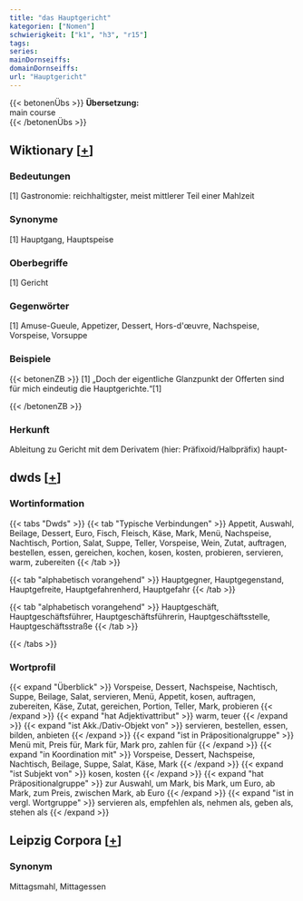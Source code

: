 ```yaml
---
title: "das Hauptgericht"
kategorien: ["Nomen"]
schwierigkeit: ["k1", "h3", "r15"]
tags:
series:
mainDornseiffs:
domainDornseiffs:
url: "Hauptgericht"
---
```


{{< betonenÜbs >}}
**Übersetzung:**  
main course  
{{< /betonenÜbs >}}

## Wiktionary [[+](https://de.wiktionary.org/wiki/Hauptgericht)]

### Bedeutungen
[1] Gastronomie: reichhaltigster, meist mittlerer Teil einer Mahlzeit  

### Synonyme
[1] Hauptgang, Hauptspeise  

### Oberbegriffe
[1] Gericht  

### Gegenwörter
[1] Amuse-Gueule, Appetizer, Dessert, Hors-d'œuvre, Nachspeise, Vorspeise, Vorsuppe  

### Beispiele
{{< betonenZB >}}
[1] „Doch der eigentliche Glanzpunkt der Offerten sind für mich eindeutig die Hauptgerichte.“[1]  

{{< /betonenZB >}}
### Herkunft
Ableitung zu Gericht mit dem Derivatem (hier: Präfixoid/Halbpräfix) haupt-  



## dwds [[+](https://www.dwds.de/wb/Hauptgericht)]

### Wortinformation
{{< tabs "Dwds" >}}
{{< tab "Typische Verbindungen" >}}
Appetit, Auswahl, Beilage, Dessert, Euro, Fisch, Fleisch, Käse, Mark, Menü, Nachspeise, Nachtisch, Portion, Salat, Suppe, Teller, Vorspeise, Wein, Zutat, auftragen, bestellen, essen, gereichen, kochen, kosen, kosten, probieren, servieren, warm, zubereiten
{{< /tab >}}

{{< tab "alphabetisch vorangehend" >}}
Hauptgegner, Hauptgegenstand, Hauptgefreite, Hauptgefahrenherd, Hauptgefahr
{{< /tab >}}

{{< tab "alphabetisch vorangehend" >}}
Hauptgeschäft, Hauptgeschäftsführer, Hauptgeschäftsführerin, Hauptgeschäftsstelle, Hauptgeschäftsstraße
{{< /tab >}}

{{< /tabs >}}

### Wortprofil
{{< expand "Überblick" >}} Vorspeise, Dessert, Nachspeise, Nachtisch, Suppe, Beilage, Salat, servieren, Menü, Appetit, kosen, auftragen, zubereiten, Käse, Zutat, gereichen, Portion, Teller, Mark, probieren {{< /expand >}}
{{< expand "hat Adjektivattribut" >}} warm, teuer {{< /expand >}}
{{< expand "ist Akk./Dativ-Objekt von" >}} servieren, bestellen, essen, bilden, anbieten {{< /expand >}}
{{< expand "ist in Präpositionalgruppe" >}} Menü mit, Preis für, Mark für, Mark pro, zahlen für {{< /expand >}}
{{< expand "in Koordination mit" >}} Vorspeise, Dessert, Nachspeise, Nachtisch, Beilage, Suppe, Salat, Käse, Mark {{< /expand >}}
{{< expand "ist Subjekt von" >}} kosen, kosten {{< /expand >}}
{{< expand "hat Präpositionalgruppe" >}} zur Auswahl, um Mark, bis Mark, um Euro, ab Mark, zum Preis, zwischen Mark, ab Euro {{< /expand >}}
{{< expand "ist in vergl. Wortgruppe" >}} servieren als, empfehlen als, nehmen als, geben als, stehen als {{< /expand >}}

## Leipzig Corpora [[+](https://corpora.uni-leipzig.de/en/res?word=Hauptgericht&corpusId=deu_newscrawl-public_2018)]


### Synonym
Mittagsmahl, Mittagessen

